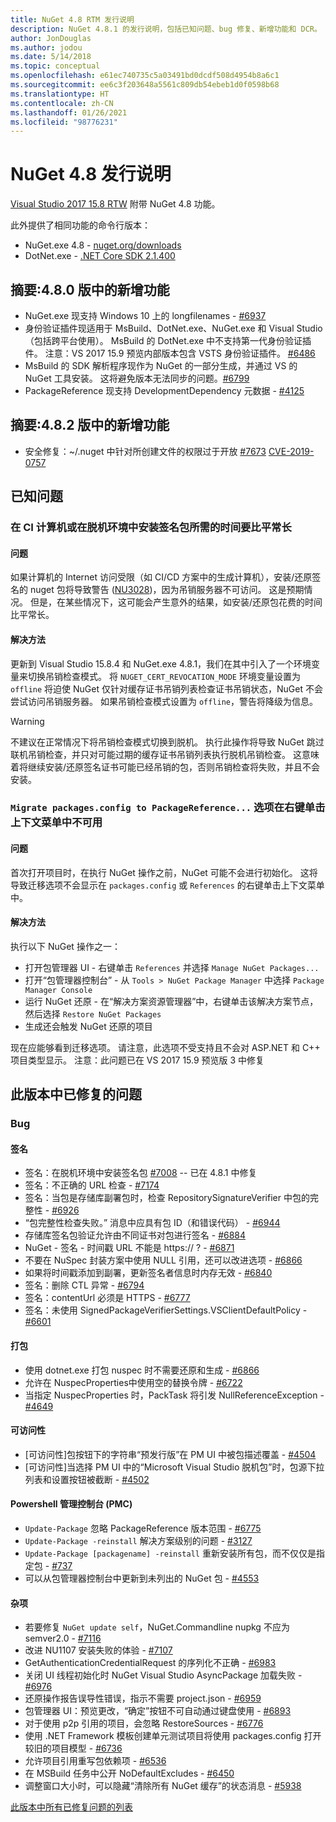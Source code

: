 ```yaml
---
title: NuGet 4.8 RTM 发行说明
description: NuGet 4.8.1 的发行说明，包括已知问题、bug 修复、新增功能和 DCR。
author: JonDouglas
ms.author: jodou
ms.date: 5/14/2018
ms.topic: conceptual
ms.openlocfilehash: e61ec740735c5a03491bd0dcdf508d4954b8a6c1
ms.sourcegitcommit: ee6c3f203648a5561c809db54ebeb1d0f0598b68
ms.translationtype: HT
ms.contentlocale: zh-CN
ms.lasthandoff: 01/26/2021
ms.locfileid: "98776231"
---
```

# <a name="nuget-48-release-notes"></a>NuGet 4.8 发行说明

[Visual Studio 2017 15.8 RTW](https://www.visualstudio.com/news/releasenotes/vs2017-relnotes) 附带 NuGet 4.8 功能。


此外提供了相同功能的命令行版本：
* NuGet.exe 4.8 - [nuget.org/downloads](https://nuget.org/downloads)
* DotNet.exe - [.NET Core SDK 2.1.400](https://www.microsoft.com/net/download/visual-studio-sdks)


## <a name="summary-whats-new-in-480"></a>摘要:4.8.0 版中的新增功能
* NuGet.exe 现支持 Windows 10 上的 longfilenames - [#6937](https://github.com/NuGet/Home/issues/6937)
* 身份验证插件现适用于 MsBuild、DotNet.exe、NuGet.exe 和 Visual Studio（包括跨平台使用）。 MsBuild 的 DotNet.exe 中不支持第一代身份验证插件。 注意：VS 2017 15.9 预览内部版本包含 VSTS 身份验证插件。 [#6486](https://github.com/NuGet/Home/issues/6486)
* MsBuild 的 SDK 解析程序现作为 NuGet 的一部分生成，并通过 VS 的 NuGet 工具安装。 这将避免版本无法同步的问题。[#6799](https://github.com/NuGet/Home/issues/6799)
* PackageReference 现支持 DevelopmentDependency 元数据 - [#4125](https://github.com/NuGet/Home/issues/4125)

## <a name="summary-whats-new-in-482"></a>摘要:4.8.2 版中的新增功能

* 安全修复：~/.nuget 中针对所创建文件的权限过于开放 [#7673](https://github.com/NuGet/Home/issues/7673) [CVE-2019-0757](https://portal.msrc.microsoft.com/en-us/security-guidance/advisory/CVE-2019-0757)

## <a name="known-issues"></a>已知问题
### <a name="installing-signed-packages-on-a-ci-machine-or-in-an-offline-environment-takes-longer-than-usual"></a>在 CI 计算机或在脱机环境中安装签名包所需的时间要比平常长

#### <a name="issue"></a>问题
如果计算机的 Internet 访问受限（如 CI/CD 方案中的生成计算机），安装/还原签名的 nuget 包将导致警告 ([NU3028](../reference/errors-and-warnings/nu3028.md))，因为吊销服务器不可访问。 这是预期情况。 但是，在某些情况下，这可能会产生意外的结果，如安装/还原包花费的时间比平常长。

#### <a name="workaround"></a>解决方法
更新到 Visual Studio 15.8.4 和 NuGet.exe 4.8.1，我们在其中引入了一个环境变量来切换吊销检查模式。
将 `NUGET_CERT_REVOCATION_MODE` 环境变量设置为 `offline` 将迫使 NuGet 仅针对缓存证书吊销列表检查证书吊销状态，NuGet 不会尝试访问吊销服务器。 如果吊销检查模式设置为 `offline`，警告将降级为信息。

> [!Warning]
> 不建议在正常情况下将吊销检查模式切换到脱机。 执行此操作将导致 NuGet 跳过联机吊销检查，并只对可能过期的缓存证书吊销列表执行脱机吊销检查。 这意味着将继续安装/还原签名证书可能已经吊销的包，否则吊销检查将失败，并且不会安装。

### <a name="the-migrate-packagesconfig-to-packagereference-option-is-not-available-in-the-right-click-context-menu"></a>`Migrate packages.config to PackageReference...` 选项在右键单击上下文菜单中不可用

#### <a name="issue"></a>问题

首次打开项目时，在执行 NuGet 操作之前，NuGet 可能不会进行初始化。 这将导致迁移选项不会显示在 `packages.config` 或 `References` 的右键单击上下文菜单中。

#### <a name="workaround"></a>解决方法

执行以下 NuGet 操作之一：
* 打开包管理器 UI - 右键单击 `References` 并选择 `Manage NuGet Packages...`
* 打开“包管理器控制台” - 从 `Tools > NuGet Package Manager` 中选择 `Package Manager Console`
* 运行 NuGet 还原 - 在“解决方案资源管理器”中，右键单击该解决方案节点，然后选择 `Restore NuGet Packages`
* 生成还会触发 NuGet 还原的项目

现在应能够看到迁移选项。 请注意，此选项不受支持且不会对 ASP.NET 和 C++ 项目类型显示。
注意：此问题已在 VS 2017 15.9 预览版 3 中修复

## <a name="issues-fixed-in-this-release"></a>此版本中已修复的问题

### <a name="bugs"></a>Bug
#### <a name="signing"></a>签名
* 签名：在脱机环境中安装签名包 [#7008](https://github.com/NuGet/Home/issues/7008) -- 已在 4.8.1 中修复
* 签名：不正确的 URL 检查 - [#7174](https://github.com/NuGet/Home/issues/7174)
* 签名：当包是存储库副署包时，检查 RepositorySignatureVerifier 中包的完整性 - [#6926](https://github.com/NuGet/Home/issues/6926)
* “包完整性检查失败。” 消息中应具有包 ID（和错误代码） - [#6944](https://github.com/NuGet/Home/issues/6944)
* 存储库签名包验证允许由不同证书对包进行签名 - [#6884](https://github.com/NuGet/Home/issues/6884)
* NuGet - 签名 - 时间戳 URL 不能是 https:// ? - [#6871](https://github.com/NuGet/Home/issues/6871)
* 不要在 NuSpec 封装方案中使用 NULL 引用，还可以改进选项 - [#6866](https://github.com/NuGet/Home/issues/6866)
* 如果将时间戳添加到副署，更新签名者信息时内存无效 - [#6840](https://github.com/NuGet/Home/issues/6840)
* 签名：删除 CTL 异常 - [#6794](https://github.com/NuGet/Home/issues/6794)
* 签名：contentUrl 必须是 HTTPS - [#6777](https://github.com/NuGet/Home/issues/6777)
* 签名：未使用 SignedPackageVerifierSettings.VSClientDefaultPolicy - [#6601](https://github.com/NuGet/Home/issues/6601)


#### <a name="pack"></a>打包
* 使用 dotnet.exe 打包 nuspec 时不需要还原和生成 - [#6866](https://github.com/NuGet/Home/issues/6866)
* 允许在 NuspecProperties中使用空的替换令牌 - [#6722](https://github.com/NuGet/Home/issues/6722)
* 当指定 NuspecProperties 时，PackTask 将引发 NullReferenceException - [#4649](https://github.com/NuGet/Home/issues/4649)

#### <a name="accessibility"></a>可访问性
* [可访问性]包按钮下的字符串“预发行版”在 PM UI 中被包描述覆盖 - [#4504](https://github.com/NuGet/Home/issues/4504)
* [可访问性]当选择 PM UI 中的“Microsoft Visual Studio 脱机包”时，包源下拉列表和设置按钮被截断 - [#4502](https://github.com/NuGet/Home/issues/4502)

#### <a name="powershell-management-console-pmc"></a>Powershell 管理控制台 (PMC)
* `Update-Package` 忽略 PackageReference 版本范围 - [#6775](https://github.com/NuGet/Home/issues/6775)
* `Update-Package -reinstall` 解决方案级别的问题 - [#3127](https://github.com/NuGet/Home/issues/3127)
* `Update-Package [packagename] -reinstall` 重新安装所有包，而不仅仅是指定包 - [#737](https://github.com/NuGet/Home/issues/737)
* 可以从包管理器控制台中更新到未列出的 NuGet 包 - [#4553](https://github.com/NuGet/Home/issues/4553)

#### <a name="misc"></a>杂项
* 若要修复 `NuGet update self`，NuGet.Commandline nupkg 不应为 semver2.0 - [#7116](https://github.com/NuGet/Home/issues/7116)
* 改进 NU1107 安装失败的体验 - [#7107](https://github.com/NuGet/Home/issues/7107)
* GetAuthenticationCredentialRequest 的序列化不正确 - [#6983](https://github.com/NuGet/Home/issues/6983)
* 关闭 UI 线程初始化时 NuGet Visual Studio AsyncPackage 加载失败 - [#6976](https://github.com/NuGet/Home/issues/6976)
* 还原操作报告误导性错误，指示不需要 project.json - [#6959](https://github.com/NuGet/Home/issues/6959)
* 包管理器 UI：预览更改，“确定”按钮不可自动通过键盘使用 - [#6893](https://github.com/NuGet/Home/issues/6893)
* 对于使用 p2p 引用的项目，会忽略 RestoreSources - [#6776](https://github.com/NuGet/Home/issues/6776)
* 使用 .NET Framework 模板创建单元测试项目将使用 packages.config 打开较旧的项目模型 - [#6736](https://github.com/NuGet/Home/issues/6736)
* 允许项目引用重写包依赖项 - [#6536](https://github.com/NuGet/Home/issues/6536)
* 在 MSBuild 任务中公开 NoDefaultExcludes - [#6450](https://github.com/NuGet/Home/issues/6450)
* 调整窗口大小时，可以隐藏“清除所有 NuGet 缓存”的状态消息 - [#5938](https://github.com/NuGet/Home/issues/5938)


[此版本中所有已修复问题的列表](https://github.com/NuGet/Home/issues?q=is%3Aissue+is%3Aclosed+milestone%3A%224.8")
